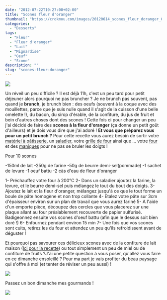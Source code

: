 ```yaml
---
date: "2012-07-22T10:27:00+02:00"
title: "Scones fleur d'oranger"
thumbnail: "https://crokmou.com/images/20120614_scones_fleur_doranger_0035.jpg"
categories:
  - "Desserts"
tags:
  - "Fleur"
  - "Fleur d'oranger"
  - "Lait"
  - "Mignardise"
  - "Oeuf"
  - "Scone"
description: ""
slug: "scones-fleur-doranger"
---
```


[![](http://2.bp.blogspot.com/-wwFyRH9fwLI/UCbi-8iHkbI/AAAAAAAADC8/MOf5VLn7stM/s320/20120614_scones_fleur_d'oranger_bann.jpg)](http://2.bp.blogspot.com/-wwFyRH9fwLI/UCbi-8iHkbI/AAAAAAAADC8/MOf5VLn7stM/s1600/20120614_scones_fleur_d'oranger_bann.jpg)

Un réveil un peu difficile ? Il est déjà 11h, c'est un peu tard pour petit déjeuner alors pourquoi ne pas bruncher ? Je ne brunch pas souvent, pas quand je **brunch**, je brunch bien : des oeufs (souvent à la coque avec des mouillettes, parce que je suis nulle quand il s'agit de la cuisson d'une belle omelette !), du bacon, du sirop d'érable, de la confiture, du jus de fruit et bein d'autres choses dont des scones ! Cette fois ci pour changer un peu j'ai décidé de faire des **scones à la fleur d'oranger** (ça donne un petit goût d'ailleurs) et je dois vous dire que j'ai adoré ! **Et vous que préparez vous pour un petit brunch ?** Pour cette recette vous aurez besoin de sortir votre [matériel à pâtisserie](http://www.rueducommerce.fr/m/pl/malid:12468605), un [saladier](http://www.rueducommerce.fr/m/pl/malid:4769897), votre [grille de four](http://www.rueducommerce.fr/m/pl/malid:15123340) ainsi que ... votre [four](http://www.rueducommerce.fr/m/pl/malid:9404136) et des [maniques](http://www.rueducommerce.fr/m/pl/malid:4769931) pour ne pas se bruler les doigts !

Pour 10 scones

-150ml de lait -250g de farine -50g de beurre demi-sel(pommade) -1 sachet de levure -1 oeuf battu -2 càs d'eau de fleur d'oranger

1- Préchauffez votre four à 200°C 2- Dans un saladier ajoutez la farine, la levure, et le beurre demi-sel puis mélangez le tout du bout des doigts. 3- Ajoutez le lait et la fleur d'oranger, mélangez jusqu'à ce que le tout forme un boule de pâte homogène et non trop collante 4- Etalez votre pâte sur 3cm d'épaisseur environ sur un plan de travail que vous aurez fariné 5- A l'aide d'un emporte pièce, découpez des cercles que vous placerez sur une plaque allant au four préalablement recouverte de papier sulfurisé. Badigeonnez ensuite vos scones d'oeuf battu (afin que le dessus soit bien doré !) 6- Enfournez pendant environ 15 min 7- Une fois que vos scones sont cuits, retirez les du four et attendez un peu qu'ils refroidissent avant de déguster !

Et pourquoi pas savourer ces délicieux scones avec de la confiture de lait maison ([Ici pour la recette](http://crokmou.blogspot.fr/2012/07/dulce-de-leche-confiture-de-lait.html)) ou tout simplement un peu de miel ou de confiture de fruits ?J'ai une petite question à vous poser, qu'allez vous faire en ce dimanche ensoleillé ? Pour ma part je vais profiter du beau paysage qui s'offre à moi (et tenter de réviser un peu aussi) !

[![](http://3.bp.blogspot.com/-Vxvkb88tqSM/UAvFv9CkN3I/AAAAAAAACwQ/0h-kQk4gzqc/s640/IMG_00000081.jpg)](http://3.bp.blogspot.com/-Vxvkb88tqSM/UAvFv9CkN3I/AAAAAAAACwQ/0h-kQk4gzqc/s1600/IMG_00000081.jpg)

Passez un bon dimanche mes gourmands !

[![](http://3.bp.blogspot.com/-nY3rGFTCSH4/UAvG9OJl1_I/AAAAAAAACwg/37YVpOhgEKQ/s1600/1902673.jpg)](http://3.bp.blogspot.com/-nY3rGFTCSH4/UAvG9OJl1_I/AAAAAAAACwg/37YVpOhgEKQ/s1600/1902673.jpg)